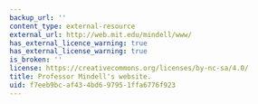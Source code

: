 ```yaml
---
backup_url: ''
content_type: external-resource
external_url: http://web.mit.edu/mindell/www/
has_external_licence_warning: true
has_external_license_warning: true
is_broken: ''
license: https://creativecommons.org/licenses/by-nc-sa/4.0/
title: Professor Mindell's website.
uid: f7eeb9bc-af43-4bd6-9795-1ffa6776f923
---
```

